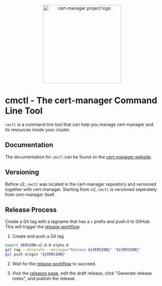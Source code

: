 <p align="center">
  <img src="https://raw.githubusercontent.com/cert-manager/cert-manager/d53c0b9270f8cd90d908460d69502694e1838f5f/logo/logo-small.png" height="256" width="256" alt="cert-manager project logo" />
</p>

# cmctl - The cert-manager Command Line Tool

`cmctl` is a command line tool that can help you manage cert-manager and its resources inside your cluster.

## Documentation

The documentation for `cmctl` can be found on the [cert-manager website](https://cert-manager.io/docs/usage/cmctl/).

## Versioning

Before v2, `cmctl` was located in the cert-manager repository and versioned together with cert-manager.
Starting from v2, `cmctl` is versioned seperately from cert-manager itself.

## Release Process

Create a Git tag with a tagname that has a `v` prefix and push it to GitHub.
This will trigger the [release workflow].

1. Create and push a Git tag

```sh
export VERSION=v2.0.0-alpha.0
git tag --annotate --message="Release ${VERSION}" "${VERSION}"
git push origin "${VERSION}"
```

2. Wait for the [release workflow] to succeed.

3. Visit the [releases page], edit the draft release, click "Generate release notes", and publish the release.

[release workflow]: https://github.com/cert-manager/cmctl/actions/workflows/release.yaml
[releases page]: https://github.com/cert-manager/cmctl/releases
